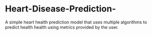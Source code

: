 # Heart-Disease-Prediction-
A simple heart health prediction model that uses multiple algorithms to predict health health using metrics provided by the user.
